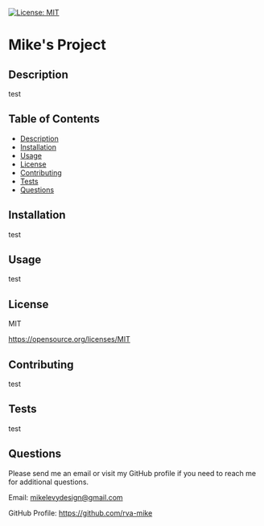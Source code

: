 
  [![License: MIT](https://img.shields.io/badge/License-MIT-yellow.svg)](https://opensource.org/licenses/MIT)

  # Mike's Project

  ## Description
  test

  ## Table of Contents
  * [Description](#description)
  * [Installation](#installation)
  * [Usage](#usage)
  * [License](#license)
  * [Contributing](#contributing)
  * [Tests](#tests)
  * [Questions](#questions)

  ## Installation
  test

  ## Usage
  test

  ## License
  MIT

  https://opensource.org/licenses/MIT

  ## Contributing
  test

  ## Tests
  test

  ## Questions
  Please send me an email or visit my GitHub profile if you need to reach me for additional questions.

  Email: mikelevydesign@gmail.com

  GitHub Profile: https://github.com/rva-mike

